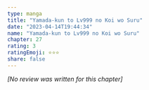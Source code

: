 ```yaml
---
type: manga
title: "Yamada-kun to Lv999 no Koi wo Suru"
date: "2023-04-14T19:44:34"
name: "Yamada-kun to Lv999 no Koi wo Suru"
chapter: 27
rating: 3
ratingEmoji: ⭐️⭐️⭐️
share: false
---
```


*[No review was written for this chapter]*
